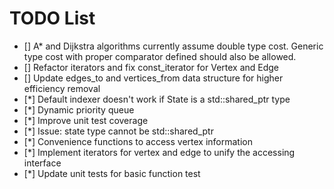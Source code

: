 # TODO List

- [] A* and Dijkstra algorithms currently assume double type cost. Generic type cost with proper comparator defined should also be allowed.
- [] Refactor iterators and fix const_iterator for Vertex and Edge
- [] Update edges_to and vertices_from data structure for higher efficiency removal
- [*] Default indexer doesn't work if State is a std::shared_ptr<T> type
- [*] Dynamic priority queue
- [*] Improve unit test coverage
- [*] Issue: state type cannot be std::shared_ptr<T>
- [*] Convenience functions to access vertex information
- [*] Implement iterators for vertex and edge to unify the accessing interface
- [*] Update unit tests for basic function test